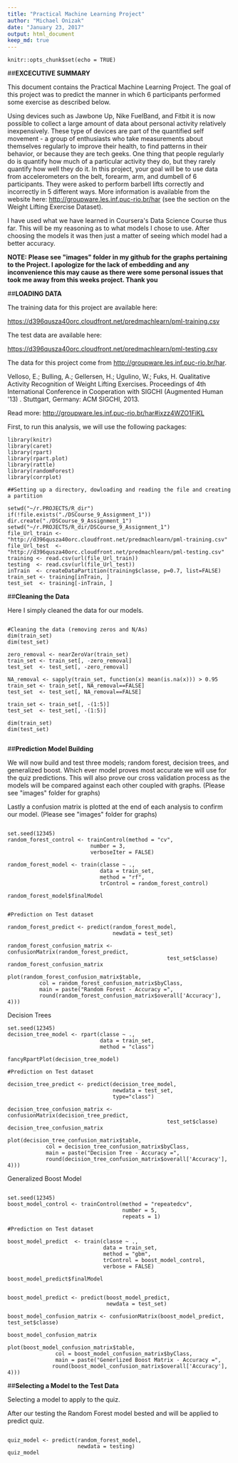 ```yaml
---
title: "Practical Machine Learning Project"
author: "Michael Onizak"
date: "January 23, 2017"
output: html_document
keep_md: true
---
```


```{r setup, include=FALSE}
knitr::opts_chunk$set(echo = TRUE)
```


##**EXCECUTIVE SUMMARY**


This document contains the Practical Machine Learning Project. The goal of this project was to predict the manner in which 6 participants performed some exercise as described below. 

Using devices such as Jawbone Up, Nike FuelBand, and Fitbit it is now possible to collect a large amount of data about personal activity relatively inexpensively. These type of devices are part of the quantified self movement - a group of enthusiasts who take measurements about themselves regularly to improve their health, to find patterns in their behavior, or because they are tech geeks. One thing that people regularly do is quantify how much of a particular activity they do, but they rarely quantify how well they do it. In this project, your goal will be to use data from accelerometers on the belt, forearm, arm, and dumbell of 6 participants. They were asked to perform barbell lifts correctly and incorrectly in 5 different ways. More information is available from the website here: http://groupware.les.inf.puc-rio.br/har (see the section on the Weight Lifting Exercise Dataset).

I have used what we have learned in Coursera's Data Science Course thus far. This will be my reasoning as to what models I chose to use. After choosing the models it was then just a matter of seeing which model had a better accuracy.

**NOTE: Please see "images" folder in my github for the graphs pertaining to the Project. I apologize for the lack of embedding and any inconvenience this may cause as there were some personal issues that took me away from this weeks project. Thank you**

##**LOADING DATA**

The training data for this project are available here:

https://d396qusza40orc.cloudfront.net/predmachlearn/pml-training.csv

The test data are available here:

https://d396qusza40orc.cloudfront.net/predmachlearn/pml-testing.csv

The data for this project come from http://groupware.les.inf.puc-rio.br/har.

Velloso, E.; Bulling, A.; Gellersen, H.; Ugulino, W.; Fuks, H. Qualitative Activity Recognition of Weight Lifting Exercises. Proceedings of 4th International Conference in Cooperation with SIGCHI (Augmented Human '13) . Stuttgart, Germany: ACM SIGCHI, 2013.

Read more: http://groupware.les.inf.puc-rio.br/har#ixzz4WZO1FiKL

First, to run this analysis, we will use the following packages:


```{r, echo=TRUE}
library(knitr)
library(caret)
library(rpart)
library(rpart.plot)
library(rattle)
library(randomForest)
library(corrplot)

##Setting up a directory, dowloading and reading the file and creating a partition

setwd("~/r.PROJECTS/R_dir") 
if(!file.exists("./DSCourse_9_Assignment_1")) dir.create("./DSCourse_9_Assignment_1")
setwd("~/r.PROJECTS/R_dir/DSCourse_9_Assignment_1")
file_Url_train <- "http://d396qusza40orc.cloudfront.net/predmachlearn/pml-training.csv"
file_Url_test  <- "http://d396qusza40orc.cloudfront.net/predmachlearn/pml-testing.csv"
training <- read.csv(url(file_Url_train))
testing  <- read.csv(url(file_Url_test))
inTrain  <- createDataPartition(training$classe, p=0.7, list=FALSE)
train_set <- training[inTrain, ]
test_set  <- training[-inTrain, ]
```

##**Cleaning the Data**

Here I simply cleaned the data for our models.


```{r, echo=TRUE}

#Cleaning the data (removing zeros and N/As)
dim(train_set)
dim(test_set)

zero_removal <- nearZeroVar(train_set)
train_set <- train_set[, -zero_removal]
test_set  <- test_set[, -zero_removal]

NA_removal <- sapply(train_set, function(x) mean(is.na(x))) > 0.95
train_set <- train_set[, NA_removal==FALSE]
test_set  <- test_set[, NA_removal==FALSE]

train_set <- train_set[, -(1:5)]
test_set  <- test_set[, -(1:5)]

dim(train_set)
dim(test_set)


```


##**Prediction Model Building**

We will now build and test three models; random forest, decision trees, and generalized boost. Which ever model proves most accurate we will use for the quiz predictions. This will also prove our cross validation process as the models will be compared against each other coupled with graphs. (Please see "images" folder for graphs) 

Lastly a confusion matrix is plotted at the end of each analysis to confirm our model. (Please see "images" folder for graphs)

```{r, echo=TRUE}

set.seed(12345)
random_forest_control <- trainControl(method = "cv", 
                          number = 3, 
                          verboseIter = FALSE)

random_forest_model <- train(classe ~ ., 
                             data = train_set, 
                             method = "rf", 
                             trControl = random_forest_control)

random_forest_model$finalModel


#Prediction on Test dataset

random_forest_predict <- predict(random_forest_model, 
                                 newdata = test_set)

random_forest_confusion_matrix <- confusionMatrix(random_forest_predict, 
                                                  test_set$classe)
random_forest_confusion_matrix

plot(random_forest_confusion_matrix$table, 
          col = random_forest_confusion_matrix$byClass, 
          main = paste("Random Forest - Accuracy =", 
          round(random_forest_confusion_matrix$overall['Accuracy'], 4)))

```

Decision Trees


```{r, echo=TRUE}
set.seed(12345)
decision_tree_model <- rpart(classe ~ ., 
                             data = train_set, 
                             method = "class")

fancyRpartPlot(decision_tree_model)

#Prediction on Test dataset

decision_tree_predict <- predict(decision_tree_model, 
                                 newdata = test_set, 
                                 type="class")

decision_tree_confusion_matrix <- confusionMatrix(decision_tree_predict, 
                                                  test_set$classe)
decision_tree_confusion_matrix

plot(decision_tree_confusion_matrix$table, 
            col = decision_tree_confusion_matrix$byClass, 
            main = paste("Decision Tree - Accuracy =", 
            round(decision_tree_confusion_matrix$overall['Accuracy'], 4)))

```

Generalized Boost Model


```{r, echo=TRUE}

set.seed(12345)
boost_model_control <- trainControl(method = "repeatedcv", 
                                    number = 5, 
                                    repeats = 1)

#Prediction on Test dataset

boost_model_predict  <- train(classe ~ ., 
                              data = train_set, 
                              method = "gbm", 
                              trControl = boost_model_control, 
                              verbose = FALSE)

boost_model_predict$finalModel


boost_model_predict <- predict(boost_model_predict,
                               newdata = test_set)

boost_model_confusion_matrix <- confusionMatrix(boost_model_predict, test_set$classe)

boost_model_confusion_matrix

plot(boost_model_confusion_matrix$table, 
               col = boost_model_confusion_matrix$byClass, 
               main = paste("Generlized Boost Matrix - Accuracy =", 
              round(boost_model_confusion_matrix$overall['Accuracy'], 4)))

```


##**Selecting a Model to the Test Data**


Selecting a model to apply to the quiz. 


After our testing the Random Forest model bested and will be applied to predict quiz.


```{r, echo=TRUE}

quiz_model <- predict(random_forest_model, 
                      newdata = testing)
quiz_model

```
